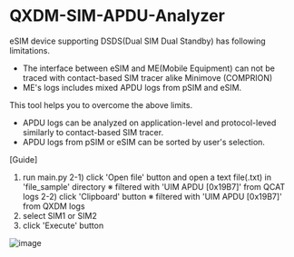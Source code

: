 # QXDM-SIM-APDU-Analyzer

eSIM device supporting DSDS(Dual SIM Dual Standby) has following limitations.
 - The interface between eSIM and ME(Mobile Equipment) can not be traced with contact-based SIM tracer alike Minimove (COMPRION) 
 - ME's logs includes mixed APDU logs from pSIM and eSIM.

This tool helps you to overcome the above limits.
 - APDU logs can be analyzed on application-level and protocol-leved similarly to contact-based SIM tracer.
 - APDU logs from pSIM or eSIM can be sorted by user's selection.


[Guide]
1) run main.py
2-1) click 'Open file' button and open a text file(.txt) in 'file_sample' directory
  ※ filtered with 'UIM APDU [0x19B7]' from QCAT logs
2-2) click 'Clipboard' button
  ※ filtered with 'UIM APDU [0x19B7]' from QXDM logs
3) select SIM1 or SIM2
4) click 'Execute' button

![image](https://user-images.githubusercontent.com/98713651/176990012-dac4241d-de7c-4a6b-a39d-68347c63b2c0.png)

